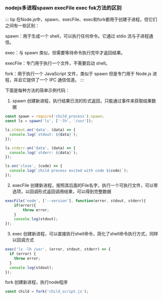 
### nodejs多进程spawn execFile exec fok方法的区别
::: tip
在Node.js中，spawn、execFile、exec和fork都用于创建子进程，但它们之间有一些区别：

spawn：用于生成一个 shell，可以执行任何命令。它通过 stdio 流与子进程通信。

exec：与 spawn 类似，但需要等待命令执行完毕才返回结果。

execFile：专门用于执行一个文件，不需要启动 shell。

fork：用于执行一个 JavaScript 文件，类似于 spawn 但是专门用于 Node.js 进程，并且它提供了一个 IPC 通信信道。
:::

下面是每种方法的简单示例代码：
1. spawn 创建新进程，执行结果已流的形式返回，只能通过事件来获取结果数据
``` javascript
const spawn = require('child_process').spawn;
const ls = spawn('ls', ['-lh', '/usr']);

ls.stdout.on('data', (data) => {
  console.log(`stdout: ${data}`);
});

ls.stderr.on('data', (data) => {
  console.log(`stderr: ${data}`);
});

ls.on('close', (code) => {
  console.log(`child process exited with code ${code}`);
});
```

2. execFile 创建新进程，按照其后面的File名字，执行一个可执行文件，可以带选项，以回调形式返回调用结果，可以得到完整数据
``` javascript
execFile('node', ['--version'], function(error, stdout, stderr){
    if(error){
        throw error;
    }
    console.log(stdout);
});
```

3. exec  创建新进程，可以直接执行shell命令，简化了shell命令执行方式，同样以回调方式
``` javascript
exec('ls -lh /usr', (error, stdout, stderr) => {
  if (error) {
    throw error;
  }
  console.log(stdout);
});
```

fork  创建新进程，执行node程序
``` javascript
const child = fork('child_script.js');
```
